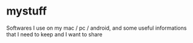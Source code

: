 # mystuff
Softwares I use on my mac / pc / android, and some useful informations that I need to keep and I want to share

